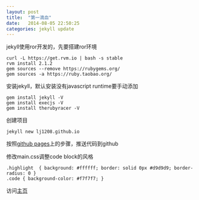 ```yaml
---
layout: post
title:  "第一滴血"
date:   2014-08-05 22:50:25
categories: jekyll update
---
```


jekyll使用ror开发的，先要搭建ror环境

    curl -L https://get.rvm.io | bash -s stable
    rvm install 2.1.2
    gem sources --remove https://rubygems.org/
    gem sources -a https://ruby.taobao.org/


安装jekyll，默认安装没有javascript runtime要手动添加

    gem install jekyll -V
    gem install execjs -V
    gem install therubyracer -V


创建项目

    jekyll new lj1208.github.io


按照[github pages](https://pages.github.com/)上的步骤，推送代码到github

修改main.css调整code block的风格

    .highlight  { background: #ffffff; border: solid 0px #d9d9d9; border-radius: 0 }
    .code { background-color: #f7f7f7; }

访问[主页](http://lj1208.github.io)
